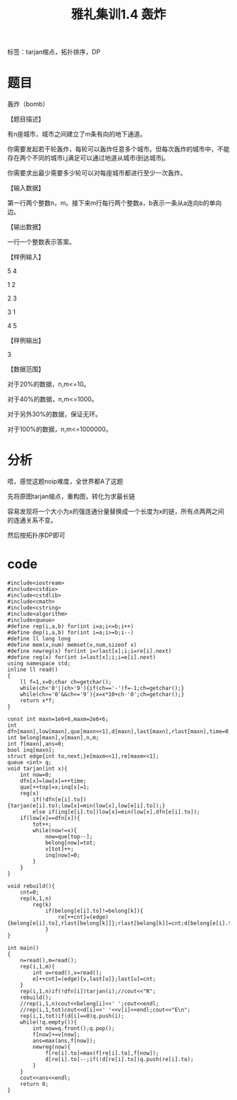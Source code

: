 ﻿---
title: 雅礼集训1.4 轰炸
tags: 
 - tarjan
 - 拓扑排序
 - DP
grammar_cjkRuby: true
catalog: true
layout:  post
header-img: "img/header/P16.jpg"
preview-img: "/img/preview/P16.jpg"
---
标签：tarjan缩点，拓扑排序，DP

# 题目

轰炸（bomb）

【题目描述】

有n座城市，城市之间建立了m条有向的地下通道。

你需要发起若干轮轰炸，每轮可以轰炸任意多个城市。但每次轰炸的城市中，不能存在两个不同的城市i,j满足可以通过地道从城市i到达城市j。

你需要求出最少需要多少轮可以对每座城市都进行至少一次轰炸。

【输入数据】

第一行两个整数n，m。接下来m行每行两个整数a，b表示一条从a连向b的单向边。

【输出数据】

一行一个整数表示答案。

【样例输入】

5 4

1 2

2 3

3 1

4 5

【样例输出】

   3

【数据范围】

   对于20%的数据，n,m<=10。

对于40%的数据，n,m<=1000。

对于另外30%的数据，保证无环。

对于100%的数据，n,m<=1000000。

# 分析

唔，感觉这题noip难度，全世界都A了这题

先将原图tarjan缩点，重构图，转化为求最长链

容易发现将一个大小为x的强连通分量替换成一个长度为x的链，所有点两两之间的连通关系不变。

然后按拓扑序DP即可

# code
```
#include<iostream>
#include<cstdio>
#include<cstdlib>
#include<cmath>
#include<cstring>
#include<algorithm>
#include<queue>
#define rep(i,a,b) for(int i=a;i<=b;i++)
#define dep(i,a,b) for(int i=a;i>=b;i--)
#define ll long long
#define mem(x,num) memset(x,num,sizeof x)
#define newreg(x) for(int i=rlast[x];i;i=re[i].next)
#define reg(x) for(int i=last[x];i;i=e[i].next)
using namespace std;
inline ll read()
{
	ll f=1,x=0;char ch=getchar();
	while(ch<'0'||ch>'9'){if(ch=='-')f=-1;ch=getchar();}
	while(ch>='0'&&ch<='9'){x=x*10+ch-'0';ch=getchar();}
	return x*f;
}

const int maxn=1e6+6,maxm=2e6+6;
int dfn[maxn],low[maxn],que[maxn<<1],d[maxn],last[maxn],rlast[maxn],time=0,top,cnt=0,tot;
int belong[maxn],v[maxn],n,m;
int f[maxn],ans=0;
bool inq[maxn];
struct edge{int to,next;}e[maxm<<1],re[maxm<<1]; 
queue <int> q;
void tarjan(int x){
	int now=0;
	dfn[x]=low[x]=++time;
	que[++top]=x;inq[x]=1;
	reg(x)
		if(!dfn[e[i].to]){tarjan(e[i].to);low[x]=min(low[x],low[e[i].to]);}
		else if(inq[e[i].to])low[x]=min(low[x],dfn[e[i].to]);
	if(low[x]==dfn[x]){
		tot++;
		while(now!=x){
			now=que[top--];
			belong[now]=tot;
			v[tot]++;
			inq[now]=0;
		}
	}
}

void rebuild(){
	cnt=0;
	rep(k,1,n)
		reg(k)
			if(belong[e[i].to]!=belong[k]){
				re[++cnt]=(edge){belong[e[i].to],rlast[belong[k]]};rlast[belong[k]]=cnt;d[belong[e[i].to]]++;
			}
}
		
int main()
{
	n=read(),m=read();
	rep(i,1,m){
		int u=read(),v=read();
		e[++cnt]=(edge){v,last[u]};last[u]=cnt;
	}
	rep(i,1,n)if(!dfn[i])tarjan(i);//cout<<"R";
	rebuild();
	//rep(i,1,n)cout<<belong[i]<<' ';cout<<endl; 
	//rep(i,1,tot)cout<<d[i]<<' '<<v[i]<<endl;cout<<"E\n";
	rep(i,1,tot)if(d[i]==0)q.push(i);
	while(!q.empty()){
		int now=q.front();q.pop();
		f[now]+=v[now];
		ans=max(ans,f[now]);
		newreg(now){
			f[re[i].to]=max(f[re[i].to],f[now]);
			d[re[i].to]--;if(!d[re[i].to])q.push(re[i].to);
		}
	}
	cout<<ans<<endl;
	return 0;
}
```

